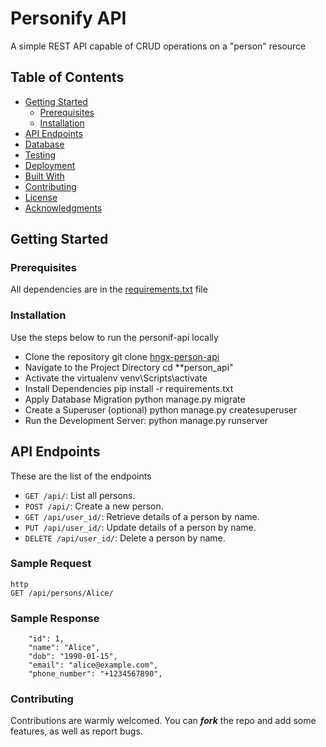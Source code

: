 #  Personify API
A simple REST API capable of CRUD operations on a "person" resource
 

## Table of Contents

- [Getting Started](#getting-started)
  - [Prerequisites](#prerequisites)
  - [Installation](#installation)
- [API Endpoints](#api-endpoints)
- [Database](#database)
- [Testing](#testing)
- [Deployment](#deployment)
- [Built With](#built-with)
- [Contributing](#contributing)
- [License](#license)
- [Acknowledgments](#acknowledgments)

## Getting Started

### Prerequisites
All dependencies are in the [requirements.txt]("https://github.com/Ayamigah16/hngx-person-api/blob/main/person_api/requirements.txt") file


### Installation
Use the steps below to run the personif-api locally
* Clone the repository
    git clone [hngx-person-api]("https://github.com/Ayamigah16/hngx-person-api/tree/main")
* Navigate to the Project Directory
    cd **person_api"
* Activate the virtualenv
    venv\Scripts\activate
* Install Dependencies
    pip install -r requirements.txt
* Apply Database Migration
    python manage.py migrate
* Create a Superuser (optional)
    python manage.py createsuperuser
* Run the Development Server:
    python manage.py runserver



## API Endpoints
These are the list of the endpoints

- `GET /api/`: List all persons.
- `POST /api/`: Create a new person.
- `GET /api/user_id/`: Retrieve details of a person by name.
- `PUT /api/user_id/`: Update details of a person by name.
- `DELETE /api/user_id/`: Delete a person by name.

### Sample Request

```
http
GET /api/persons/Alice/
```

### Sample Response
```
    "id": 1,
    "name": "Alice",
    "dob": "1990-01-15",
    "email": "alice@example.com",
    "phone_number": "+1234567890",
```

### Contributing
Contributions are warmly welcomed. You can ***fork*** the repo and add some features, as well as report bugs.
